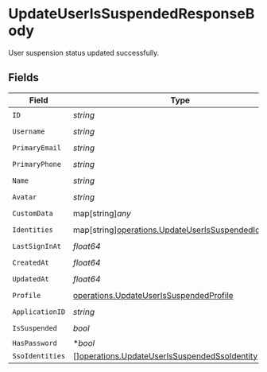 # UpdateUserIsSuspendedResponseBody

User suspension status updated successfully.


## Fields

| Field                                                                                                               | Type                                                                                                                | Required                                                                                                            | Description                                                                                                         |
| ------------------------------------------------------------------------------------------------------------------- | ------------------------------------------------------------------------------------------------------------------- | ------------------------------------------------------------------------------------------------------------------- | ------------------------------------------------------------------------------------------------------------------- |
| `ID`                                                                                                                | *string*                                                                                                            | :heavy_check_mark:                                                                                                  | N/A                                                                                                                 |
| `Username`                                                                                                          | *string*                                                                                                            | :heavy_check_mark:                                                                                                  | N/A                                                                                                                 |
| `PrimaryEmail`                                                                                                      | *string*                                                                                                            | :heavy_check_mark:                                                                                                  | N/A                                                                                                                 |
| `PrimaryPhone`                                                                                                      | *string*                                                                                                            | :heavy_check_mark:                                                                                                  | N/A                                                                                                                 |
| `Name`                                                                                                              | *string*                                                                                                            | :heavy_check_mark:                                                                                                  | N/A                                                                                                                 |
| `Avatar`                                                                                                            | *string*                                                                                                            | :heavy_check_mark:                                                                                                  | N/A                                                                                                                 |
| `CustomData`                                                                                                        | map[string]*any*                                                                                                    | :heavy_check_mark:                                                                                                  | arbitrary                                                                                                           |
| `Identities`                                                                                                        | map[string][operations.UpdateUserIsSuspendedIdentities](../../models/operations/updateuserissuspendedidentities.md) | :heavy_check_mark:                                                                                                  | N/A                                                                                                                 |
| `LastSignInAt`                                                                                                      | *float64*                                                                                                           | :heavy_check_mark:                                                                                                  | N/A                                                                                                                 |
| `CreatedAt`                                                                                                         | *float64*                                                                                                           | :heavy_check_mark:                                                                                                  | N/A                                                                                                                 |
| `UpdatedAt`                                                                                                         | *float64*                                                                                                           | :heavy_check_mark:                                                                                                  | N/A                                                                                                                 |
| `Profile`                                                                                                           | [operations.UpdateUserIsSuspendedProfile](../../models/operations/updateuserissuspendedprofile.md)                  | :heavy_check_mark:                                                                                                  | N/A                                                                                                                 |
| `ApplicationID`                                                                                                     | *string*                                                                                                            | :heavy_check_mark:                                                                                                  | N/A                                                                                                                 |
| `IsSuspended`                                                                                                       | *bool*                                                                                                              | :heavy_check_mark:                                                                                                  | N/A                                                                                                                 |
| `HasPassword`                                                                                                       | **bool*                                                                                                             | :heavy_minus_sign:                                                                                                  | N/A                                                                                                                 |
| `SsoIdentities`                                                                                                     | [][operations.UpdateUserIsSuspendedSsoIdentity](../../models/operations/updateuserissuspendedssoidentity.md)        | :heavy_minus_sign:                                                                                                  | N/A                                                                                                                 |